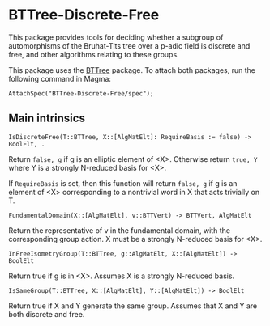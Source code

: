 # BTTree-Discrete-Free

This package provides tools for deciding whether a subgroup of automorphisms of the Bruhat-Tits tree over a p-adic field is discrete and free, and other algorithms relating to these groups.

This package uses the [BTTree](https://github.com/ariymarkowitz/BTTree) package. To attach both packages, run the following command in Magma:

```
AttachSpec("BTTree-Discrete-Free/spec");
```

## Main intrinsics

`IsDiscreteFree(T::BTTree, X::[AlgMatElt]: RequireBasis := false) -> BoolElt, .`

Return `false, g` if g is an elliptic element of \<X\>. Otherwise return `true, Y` where Y is a strongly N-reduced basis for \<X\>.

If `RequireBasis` is set, then this function will return `false, g` if g is an element of \<X\> corresponding to a nontrivial word in X that acts trivially on T.

`FundamentalDomain(X::[AlgMatElt], v::BTTVert) -> BTTVert, AlgMatElt`

Return the representative of v in the fundamental domain, with the corresponding group action. X must be a strongly N-reduced basis for \<X\>.

`InFreeIsometryGroup(T::BTTree, g::AlgMatElt, X::[AlgMatElt]) -> BoolElt`

Return true if g is in \<X\>. Assumes X is a strongly N-reduced basis.

`IsSameGroup(T::BTTree, X::[AlgMatElt], Y::[AlgMatElt]) -> BoolElt`

Return true if X and Y generate the same group. Assumes that X and Y are both discrete and free.
